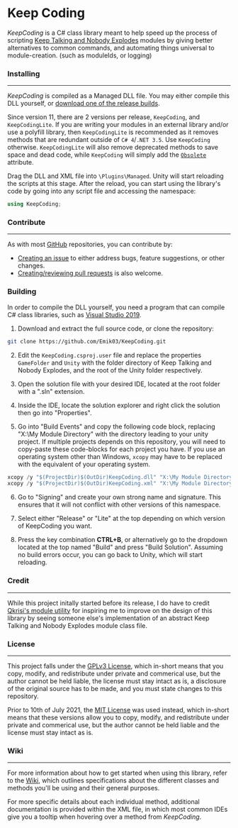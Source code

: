 # Keep Coding

*KeepCoding* is a C# class library meant to help speed up the process of scripting [Keep Talking and Nobody Explodes](https://keeptalkinggame.com/) modules by giving better alternatives to common commands, and automating things universal to module-creation. (such as moduleIds, or logging)

### Installing
---

*KeepCoding* is compiled as a Managed DLL file. You may either compile this DLL yourself, or [download one of the release builds](https://github.com/Emik03/KeepCodingAndNobodyExplodes/releases).

Since version 11, there are 2 versions per release, `KeepCoding`, and `KeepCodingLite`. If you are writing your modules in an external library and/or use a polyfill library, then `KeepCodingLite` is recommended as it removes methods that are redundant outside of `C# 4`/`.NET 3.5`. Use `KeepCoding` otherwise. `KeepCodingLite` will also remove deprecated methods to save space and dead code, while `KeepCoding` will simply add the [`Obsolete`](https://docs.microsoft.com/en-us/dotnet/api/system.obsoleteattribute?view=net-5.0) attribute.

Drag the DLL and XML file into `\Plugins\Managed`. Unity will start reloading the scripts at this stage. After the reload, you can start using the library's code by going into any script file and accessing the namespace:

```cs
using KeepCoding;
```

### Contribute
---

As with most [GitHub](https://github.com/) repositories, you can contribute by:
* [Creating an issue](https://github.com/Emik03/KeepCoding/issues) to either address bugs, feature suggestions, or other changes.
* [Creating/reviewing pull requests](https://github.com/Emik03/KeepCoding/pulls) is also welcome.

### Building

In order to compile the DLL yourself, you need a program that can compile C# class libraries, such as [Visual Studio 2019](https://visualstudio.microsoft.com/).

1. Download and extract the full source code, or clone the repository:

```bash
git clone https://github.com/Emik03/KeepCoding.git
```

2. Edit the `KeepCoding.csproj.user` file and replace the properties `GameFolder` and `Unity` with the folder directory of Keep Talking and Nobody Explodes, and the root of the Unity folder respectively.

3. Open the solution file with your desired IDE, located at the root folder with a ".sln" extension.

4. Inside the IDE, locate the solution explorer and right click the solution then go into "Properties".

5. Go into "Build Events" and copy the following code block, replacing "X:\My Module Directory\" with the directory leading to your unity project. If multiple projects depends on this repository, you will need to copy-paste these code-blocks for each project you have. If you use an operating system other than Windows, `xcopy` may have to be replaced with the equivalent of your operating system.

```cs
xcopy /y "$(ProjectDir)$(OutDir)KeepCoding.dll" "X:\My Module Directory\Assets\Plugins\Managed"
xcopy /y "$(ProjectDir)$(OutDir)KeepCoding.xml" "X:\My Module Directory\Assets\Plugins\Managed"
```

6. Go to "Signing" and create your own strong name and signature. This ensures that it will not conflict with other versions of this namespace.

7. Select either "Release" or "Lite" at the top depending on which version of KeepCoding you want.

8. Press the key combination **CTRL+B**, or alternatively go to the dropdown located at the top named "Build" and press "Build Solution". Assuming no build errors occur, you can go back to Unity, which will start reloading.

### Credit
---

While this project initally started before its release, I do have to credit [Qkrisi's module utility](https://github.com/Qkrisi/ktane-module-utils) for inspiring me to improve on the design of this library by seeing someone else's implementation of an abstract Keep Talking and Nobody Explodes module class file.

### License
---

This project falls under the [GPLv3 License](https://github.com/Emik03/KeepCoding/blob/main/LICENSE.md), which in-short means that you copy, modify, and redistribute under private and commerical use, but the author cannot be held liable, the license must stay intact as is, a disclosure of the original source has to be made, and you must state changes to this repository.

Prior to 10th of July 2021, the [MIT License](https://github.com/Emik03/KeepCoding/blob/48bdd7f7f276029ff1fa16f93c305c9ef6d5e9d1/LICENSE.md) was used instead, which in-short means that these versions allow you to copy, modify, and redistribute under private and commerical use, but the author cannot be held liable and the license must stay intact as is.

### Wiki
---

For more information about how to get started when using this library, refer to the [Wiki](https://github.com/Emik03/KeepCoding/wiki), which outlines specifications about the different classes and methods you'll be using and their general purposes.

For more specific details about each individual method, additional documentation is provided within the XML file, in which most common IDEs give you a tooltip when hovering over a method from *KeepCoding*.
